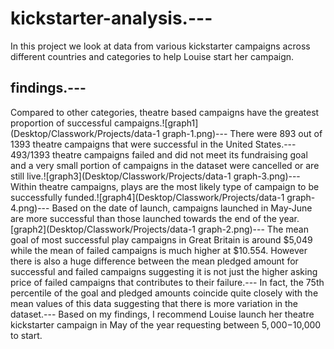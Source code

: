 # kickstarter-analysis.---
In this project we look at data from various kickstarter campaigns across different countries and categories to help Louise start her campaign.
## findings.---
Compared to other categories, theatre based campaigns have the greatest proportion of successful campaigns.![graph1](Desktop/Classwork/Projects/data-1 graph-1.png)---
There were 893 out of 1393 theatre campaigns that were successful in the United States.---
493/1393 theatre campaigns failed and did not meet its fundraising goal and a very small portion of campaigns in the dataset were cancelled or are still live.![graph3](Desktop/Classwork/Projects/data-1 graph-3.png)---
Within theatre campaigns, plays are the most likely type of campaign to be successfully funded.![graph4](Desktop/Classwork/Projects/data-1 graph-4.png)---
Based on the date of launch, campaigns launched in May-June are more successful than those launched towards the end of the year. [graph2](Desktop/Classwork/Projects/data-1 graph-2.png)---
The mean goal of most successful play campaigns in Great Britain is around $5,049 while the mean of failed campaigns is much higher at $10.554. However there is also a huge difference between the mean pledged amount for successful and failed campaigns suggesting it is not just the higher asking price of failed campaigns that contributes to their failure.---
In fact, the 75th percentile of the goal and pledged amounts coincide quite closely with the mean values of this data suggesting that there is more variation in the dataset.---
Based on my findings, I recommend Louise launch her theatre kickstarter campaign in May of the year requesting between $5,000-$10,000 to start. 

